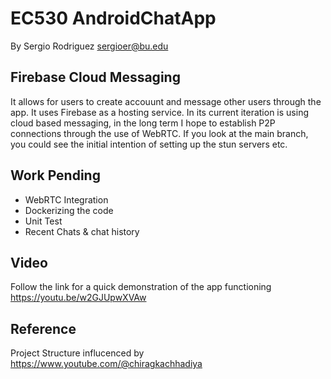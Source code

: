 # EC530 AndroidChatApp
By Sergio Rodriguez sergioer@bu.edu
## Firebase Cloud Messaging
It allows for users to create accouunt and message other users through the app. It uses Firebase as a hosting service. In its current iteration is using cloud based messaging, in the long term I hope to establish P2P connections through the use of WebRTC. If you look at the main branch, you could see the initial intention of setting up the stun servers etc.


## Work Pending
- WebRTC Integration
- Dockerizing the code
- Unit Test
- Recent Chats & chat history

## Video
Follow the link for a quick demonstration of the app functioning https://youtu.be/w2GJUpwXVAw

## Reference

Project Structure influcenced by https://www.youtube.com/@chiragkachhadiya
